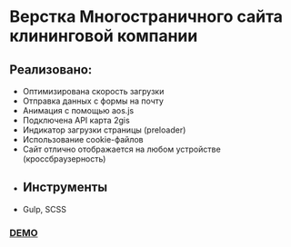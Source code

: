 # Верстка Многостраничного сайта клининговой компании

## Реализовано:
- Оптимизирована скорость загрузки
- Отправка данных с формы на почту
- Анимация с помощью aos.js
- Подключена API карта 2gis
- Индикатор загрузки страницы (preloader)
- Использование cookie-файлов
- Сайт отлично отображается на любом устройстве (кроссбраузерность)
- ## Инструменты 
- Gulp, SCSS

[<h3> DEMO </h3>](https://sheyhmansur.github.io/cleaning/)
